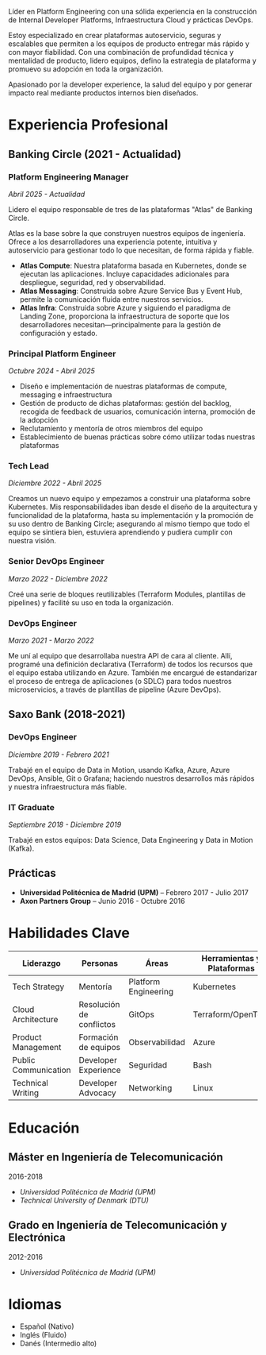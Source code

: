 Líder en Platform Engineering con una sólida experiencia en la construcción de Internal Developer Platforms, Infraestructura Cloud y prácticas DevOps.

Estoy especializado en crear plataformas autoservicio, seguras y escalables que permiten a los equipos de producto entregar más rápido y con mayor fiabilidad. Con una combinación de profundidad técnica y mentalidad de producto, lidero equipos, defino la estrategia de plataforma y promuevo su adopción en toda la organización.

Apasionado por la developer experience, la salud del equipo y por generar impacto real mediante productos internos bien diseñados.

# Experiencia Profesional

## Banking Circle (2021 - Actualidad)

### Platform Engineering Manager

*Abril 2025 - Actualidad*

Lidero el equipo responsable de tres de las plataformas "Atlas" de Banking Circle.

Atlas es la base sobre la que construyen nuestros equipos de ingeniería. Ofrece a los desarrolladores una experiencia potente, intuitiva y autoservicio para gestionar todo lo que necesitan, de forma rápida y fiable.

* **Atlas Compute**: Nuestra plataforma basada en Kubernetes, donde se ejecutan las aplicaciones. Incluye capacidades adicionales para despliegue, seguridad, red y observabilidad.
* **Atlas Messaging**: Construida sobre Azure Service Bus y Event Hub, permite la comunicación fluida entre nuestros servicios.
* **Atlas Infra**: Construida sobre Azure y siguiendo el paradigma de Landing Zone, proporciona la infraestructura de soporte que los desarrolladores necesitan—principalmente para la gestión de configuración y estado.

### Principal Platform Engineer

*Octubre 2024 - Abril 2025*

* Diseño e implementación de nuestras plataformas de compute, messaging e infraestructura
* Gestión de producto de dichas plataformas: gestión del backlog, recogida de feedback de usuarios, comunicación interna, promoción de la adopción
* Reclutamiento y mentoría de otros miembros del equipo
* Establecimiento de buenas prácticas sobre cómo utilizar todas nuestras plataformas

### Tech Lead

*Diciembre 2022 - Abril 2025*

Creamos un nuevo equipo y empezamos a construir una plataforma sobre Kubernetes. Mis responsabilidades iban desde el diseño de la arquitectura y funcionalidad de la plataforma, hasta su implementación y la promoción de su uso dentro de Banking Circle; asegurando al mismo tiempo que todo el equipo se sintiera bien, estuviera aprendiendo y pudiera cumplir con nuestra visión.

### Senior DevOps Engineer

*Marzo 2022 - Diciembre 2022*

Creé una serie de bloques reutilizables (Terraform Modules, plantillas de pipelines) y facilité su uso en toda la organización.

### DevOps Engineer

*Marzo 2021 - Marzo 2022*

Me uní al equipo que desarrollaba nuestra API de cara al cliente. Allí, programé una definición declarativa (Terraform) de todos los recursos que el equipo estaba utilizando en Azure. También me encargué de estandarizar el proceso de entrega de aplicaciones (o SDLC) para todos nuestros microservicios, a través de plantillas de pipeline (Azure DevOps).

## Saxo Bank (2018-2021)

### DevOps Engineer

*Diciembre 2019 - Febrero 2021*

Trabajé en el equipo de Data in Motion, usando Kafka, Azure, Azure DevOps, Ansible, Git o Grafana; haciendo nuestros desarrollos más rápidos y nuestra infraestructura más fiable.

### IT Graduate

*Septiembre 2018 - Diciembre 2019*

Trabajé en estos equipos: Data Science, Data Engineering y Data in Motion (Kafka).

## Prácticas

* **Universidad Politécnica de Madrid (UPM)** – Febrero 2017 - Julio 2017
* **Axon Partners Group** – Junio 2016 - Octubre 2016

# Habilidades Clave

| Liderazgo            | Personas                 | Áreas                | Herramientas y Plataformas |
| -------------------- | ------------------------ | -------------------- | -------------------------- |
| Tech Strategy        | Mentoría                 | Platform Engineering | Kubernetes                 |
| Cloud Architecture   | Resolución de conflictos | GitOps               | Terraform/OpenTofu         |
| Product Management   | Formación de equipos     | Observabilidad       | Azure                      |
| Public Communication | Developer Experience     | Seguridad            | Bash                       |
| Technical Writing    | Developer Advocacy       | Networking           | Linux                      |

# Educación

## Máster en Ingeniería de Telecomunicación

2016-2018
* *Universidad Politécnica de Madrid (UPM)*
* *Technical University of Denmark (DTU)*

## Grado en Ingeniería de Telecomunicación y Electrónica

2012-2016
* *Universidad Politécnica de Madrid (UPM)*

# Idiomas

* Español (Nativo)
* Inglés (Fluido)
* Danés (Intermedio alto)
